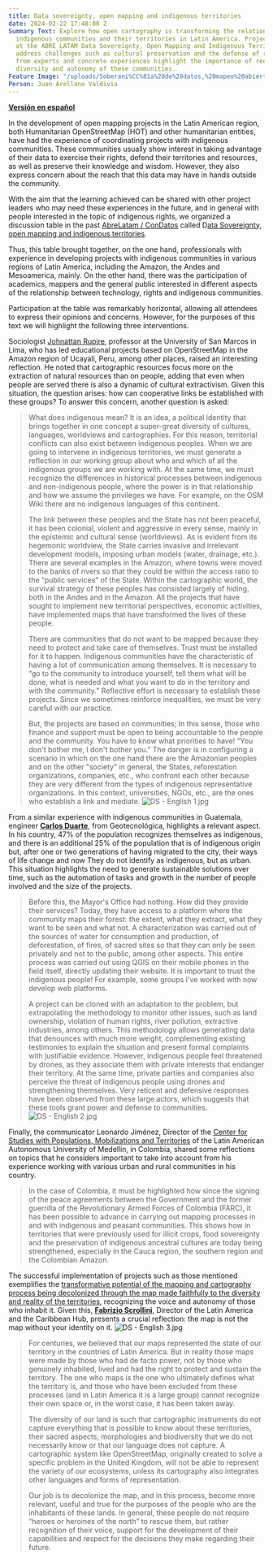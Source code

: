 ```yaml
---
title: Data sovereignty, open mapping and indigenous territories
date: 2024-02-22 17:48:00 Z
Summary Text: Explore how open cartography is transforming the relationship between
  indigenous communities and their territories in Latin America. Projects discussed
  at the ABRE LATAM Data Sovereignty, Open Mapping and Indigenous Territories table
  address challenges such as cultural preservation and the defense of rights. Reflections
  from experts and concrete experiences highlight the importance of recognizing the
  diversity and autonomy of these communities.
Feature Image: "/uploads/Soberani%CC%81a%20de%20datos,%20mapeo%20abierto%20y%20territorios%20indi%CC%81genas.jpg"
Person: Juan Arellano Valdivia
---
```


**[Versión en español
](https://www.hotosm.org/updates/soberania-de-datos-mapeo-abierto-territorios-indigenas/)**

In the development of open mapping projects in the Latin American region, both Humanitarian OpenStreetMap (HOT) and other humanitarian entities, have had the experience of coordinating projects with indigenous communities. These communities usually show interest in taking advantage of their data to exercise their rights, defend their territories and resources, as well as preserve their knowledge and wisdom. However, they also express concern about the reach that this data may have in hands outside the community.

With the aim that the learning achieved can be shared with other project leaders who may need these experiences in the future, and in general with people interested in the topic of indigenous rights, we organized a discussion table in the past [AbreLatam / ConDatos](https://2023.abrelatam.org/) called D[ata Sovereignty, open mapping and indigenous territories](https://llamado.abrelatam.org/abrelatam-condatos-2023/talk/EX787L/).

Thus, this table brought together, on the one hand, professionals with experience in developing projects with indigenous communities in various regions of Latin America, including the Amazon, the Andes and Mesoamerica, mainly. On the other hand, there was the participation of academics, mappers and the general public interested in different aspects of the relationship between technology, rights and indigenous communities.

Participation at the table was remarkably horizontal, allowing all attendees to express their opinions and concerns. However, for the purposes of this text we will highlight the following three interventions.

Sociologist [Johnattan Rupire](https://www.linkedin.com/in/johnarupire/?originalSubdomain=pe), professor at the University of San Marcos in Lima, who has led educational projects based on OpenStreetMap in the Amazon region of Ucayali, Peru, among other places, raised an interesting reflection. He noted that cartographic resources focus more on the extraction of natural resources than on people, adding that even when people are served there is also a dynamic of cultural extractivism. Given this situation, the question arises: how can cooperative links be established with these groups? To answer this concern, another question is asked:

> What does indigenous mean? It is an idea, a political identity that brings together in one concept a super-great diversity of cultures, languages, worldviews and cartographies. For this reason, territorial conflicts can also exist between indigenous peoples. When we are going to intervene in indigenous territories, we must generate a reflection in our working group about who and which of all the indigenous groups we are working with. At the same time, we must recognize the differences in historical processes between indigenous and non-indigenous people, where the power is in that relationship and how we assume the privileges we have. For example, on the OSM Wiki there are no indigenous languages of this continent.
> 
> The link between these peoples and the State has not been peaceful, it has been colonial, violent and aggressive in every sense, mainly in the epistemic and cultural sense (worldviews). As is evident from its hegemonic worldview, the State carries invasive and irrelevant development models, imposing urban models (water, drainage, etc.). There are several examples in the Amazon, where towns were moved to the banks of rivers so that they could be within the access ratio to the “public services” of the State. Within the cartographic world, the survival strategy of these peoples has consisted largely of hiding, both in the Andes and in the Amazon. All the projects that have sought to implement new territorial perspectives, economic activities, have implemented maps that have transformed the lives of these people.
> 
> There are communities that do not want to be mapped because they need to protect and take care of themselves. Trust must be installed for it to happen. Indigenous communities have the characteristic of having a lot of communication among themselves. It is necessary to “go to the community to introduce yourself, tell them what will be done, what is needed and what you want to do in the territory and with the community.” Reflective effort is necessary to establish these projects. Since we sometimes reinforce inequalities, we must be very careful with our practice.
> 
> But, the projects are based on communities; In this sense, those who finance and support must be open to being accountable to the people and the community. You have to know what priorities to have! “You don't bother me, I don't bother you.” The danger is in configuring a scenario in which on the one hand there are the Amazonian peoples and on the other "society" in general, the States, reforestation organizations, companies, etc., who confront each other because they are very different from the types of indigenous representative organizations. In this context, universities, NGOs, etc., are the ones who establish a link and mediate.
![DS - English 1.jpg](/uploads/DS%20-%20English%201.jpg)

From a similar experience with indigenous communities in Guatemala, engineer **[Carlos Duarte](https://www.linkedin.com/in/carlos-alberto-duarte-8b627b64/)**, from Geotecnológica, highlights a relevant aspect. In his country, 47% of the population recognizes themselves as indigenous, and there is an additional 25% of the population that is of indigenous origin but, after one or two generations of having migrated to the city, their ways of life change and now They do not identify as indigenous, but as urban. This situation highlights the need to generate sustainable solutions over time, such as the automation of tasks and growth in the number of people involved and the size of the projects.

> Before this, the Mayor's Office had nothing. How did they provide their services? Today, they have access to a platform where the community maps their forest: the extent, what they extract, what they want to be seen and what not. A characterization was carried out of the sources of water for consumption and production, of deforestation, of fires, of sacred sites so that they can only be seen privately and not to the public, among other aspects. This entire process was carried out using QGIS on their mobile phones in the field itself, directly updating their website. It is important to trust the indigenous people! For example, some groups I've worked with now develop web platforms.
> 
> A project can be cloned with an adaptation to the problem, but extrapolating the methodology to monitor other issues, such as land ownership, violation of human rights, river pollution, extractive industries, among others. This methodology allows generating data that denounces with much more weight, complementing existing testimonies to explain the situation and present formal complaints with justifiable evidence. However, indigenous people feel threatened by drones, as they associate them with private interests that endanger their territory. At the same time, private parties and companies also perceive the threat of indigenous people using drones and strengthening themselves. Very reticent and defensive responses have been observed from these large actors, which suggests that these tools grant power and defense to communities.
![DS - English 2.jpg](/uploads/DS%20-%20English%202.jpg)
 
Finally, the communicator Leonardo Jiménez, Director of the [Center for Studies with Populations, Mobilizations and Territories](https://pomotecestudios.unaula.edu.co/) of the Latin American Autonomous University of Medellín, in Colombia, shared some reflections on topics that he considers important to take into account from his experience working with various urban and rural communities in his country.

> In the case of Colombia, it must be highlighted how since the signing of the peace agreements between the Government and the former guerrilla of the Revolutionary Armed Forces of Colombia (FARC), it has been possible to advance in carrying out mapping processes in and with indigenous and peasant communities. This shows how in territories that were previously used for illicit crops, food sovereignty and the preservation of indigenous ancestral cultures are today being strengthened, especially in the Cauca region, the southern region and the Colombian Amazon.

The successful implementation of projects such as those mentioned exemplifies the [transformative potential of the mapping and cartography process being decolonized through the map made faithfully to the diversity and reality of the territories](https://www.hotosm.org/updates/colonialism-in-open-data-and-mapping/), recognizing the voice and autonomy of those who inhabit it. Given this, **[Fabrizio Scrollini](https://www.hotosm.org/people/fabrizio-scrollini/)**, Director of the Latin America and the Caribbean Hub, presents a crucial reflection: the map is not the map without your identity on it.
![DS - English 3.jpg](/uploads/DS%20-%20English%203.jpg)

> For centuries, we believed that our maps represented the state of our territory in the countries of Latin America. But in reality those maps were made by those who had de facto power, not by those who genuinely inhabited, lived and had the right to protect and sustain the territory. The one who maps is the one who ultimately defines what the territory is, and those who have been excluded from these processes (and in Latin America it is a large group) cannot recognize their own space or, in the worst case, it has been taken away.
> 
> The diversity of our land is such that cartographic instruments do not capture everything that is possible to know about these territories, their sacred aspects, morphologies and biodiversity that we do not necessarily know or that our language does not capture. A cartographic system like OpenStreetMap, originally created to solve a specific problem in the United Kingdom, will not be able to represent the variety of our ecosystems, unless its cartography also integrates other languages and forms of representation.
> 
> Our job is to decolonize the map, and in this process, become more relevant, useful and true for the purposes of the people who are the inhabitants of these lands. In general, these people do not require “heroes or heroines of the north” to rescue them, but rather recognition of their voice, support for the development of their capabilities and respect for the decisions they make regarding their future.